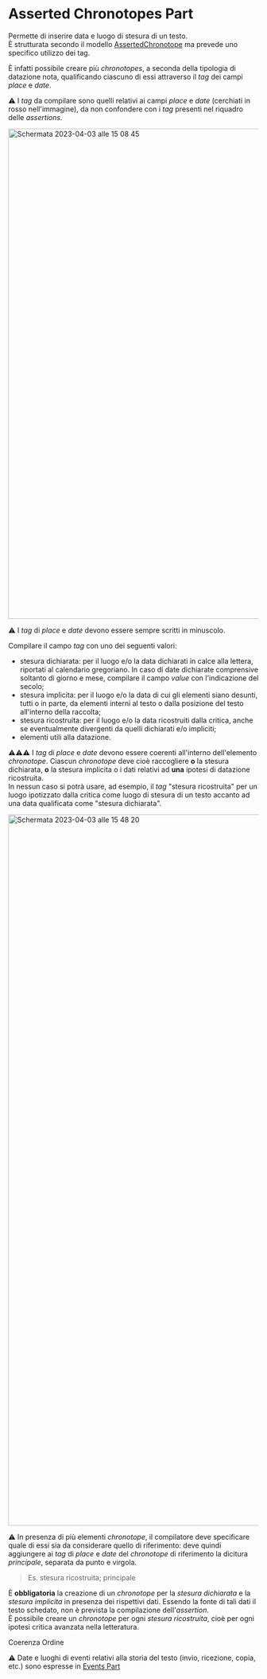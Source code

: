 # Asserted Chronotopes Part

Permette di inserire data e luogo di stesura di un testo.  
È strutturata secondo il modello [AssertedChronotope](Asserted_Chronotope_Brick.md) ma prevede uno specifico utilizzo dei tag.  

È infatti possibile creare più _chronotopes_, a seconda della tipologia di datazione nota, qualificando ciascuno di essi attraverso il _tag_ dei campi _place_ e _date_.   

⚠️ I _tag_ da compilare sono quelli relativi ai campi _place_ e _date_ (cerchiati in rosso nell'immagine), da non confondere con i _tag_ presenti nel riquadro delle _assertions_.  

<img width="986" alt="Schermata 2023-04-03 alle 15 08 45" src="https://user-images.githubusercontent.com/102725489/229519331-798c2aca-c6e7-4ef9-8521-724321f6c265.png">

⚠️ I _tag_ di _place_ e _date_ devono essere sempre scritti in minuscolo.  


Compilare il campo _tag_ con uno dei seguenti valori:

* stesura dichiarata: per il luogo e/o la data dichiarati in calce alla lettera, riportati al calendario gregoriano. In caso di date dichiarate comprensive soltanto di giorno e mese, compilare il campo _value_ con l'indicazione del secolo;  
* stesura implicita: per il luogo e/o la data di cui gli elementi siano desunti, tutti o in parte, da elementi interni al testo o dalla posizione del testo all'interno della raccolta;  
* stesura ricostruita: per il luogo e/o la data ricostruiti dalla critica, anche se eventualmente divergenti da quelli dichiarati e/o impliciti;  
* elementi utili alla datazione.  

⚠️⚠️⚠️ I _tag_ di _place_ e _date_ devono essere coerenti all'interno dell'elemento _chronotope_. Ciascun _chronotope_ deve cioè raccogliere **o** la stesura dichiarata, **o** la stesura implicita o i dati relativi ad **una** ipotesi di datazione ricostruita.   
In nessun caso si potrà usare, ad esempio, il _tag_ "stesura ricostruita" per un luogo ipotizzato dalla critica come luogo di stesura di un testo accanto ad una data qualificata come "stesura dichiarata".  


<img width="1430" alt="Schermata 2023-04-03 alle 15 48 20" src="https://user-images.githubusercontent.com/102725489/229530035-645d5f2a-2366-4b61-9718-f80cc7eab0a0.png">



⚠️ In presenza di più elementi _chronotope_, il compilatore deve specificare quale di essi sia da considerare quello di riferimento: deve quindi aggiungere ai _tag_ di _place_ e _date_ del _chronotope_ di riferimento la dicitura _principale_, separata da punto e virgola.  

> Es. stesura ricostruita; principale

È **obbligatoria** la creazione di un _chronotope_ per la _stesura dichiarata_ e la _stesura implicita_ in presenza dei rispettivi dati. Essendo la fonte di tali dati il testo schedato, non è prevista la compilazione dell'_assertion_.   
È possibile creare un _chronotope_ per ogni _stesura ricostruita_, cioè per ogni ipotesi critica avanzata nella letteratura.  

Coerenza
Ordine



⚠️ Date e luoghi di eventi relativi alla storia del testo (invio, ricezione, copia, etc.) sono espresse in [Events Part](Events_Part.md)



